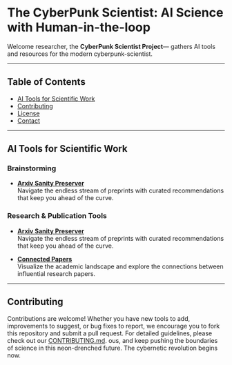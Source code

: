 # The CyberPunk Scientist: AI Science with Human-in-the-loop

Welcome researcher, the **CyberPunk Scientist Project**— gathers AI tools and resources for the modern cyberpunk-scientist.

---

## Table of Contents

- [AI Tools for Scientific Work](#ai-tools-for-scientific-work)
- [Contributing](#contributing)
- [License](#license)
- [Contact](#contact)

---

## AI Tools for Scientific Work

### Brainstorming

- **[Arxiv Sanity Preserver](http://www.arxiv-sanity.com/)**  
  Navigate the endless stream of preprints with curated recommendations that keep you ahead of the curve.


### Research & Publication Tools

- **[Arxiv Sanity Preserver](http://www.arxiv-sanity.com/)**  
  Navigate the endless stream of preprints with curated recommendations that keep you ahead of the curve.

- **[Connected Papers](https://www.connectedpapers.com/)**  
  Visualize the academic landscape and explore the connections between influential research papers.


---

## Contributing

Contributions are welcome! Whether you have new tools to add, improvements to suggest, or bug fixes to report, we encourage you to fork this repository and submit a pull request. For detailed guidelines, please check out our [CONTRIBUTING.md](CONTRIBUTING.md).
ous, and keep pushing the boundaries of science in this neon-drenched future. The cybernetic revolution begins now.
